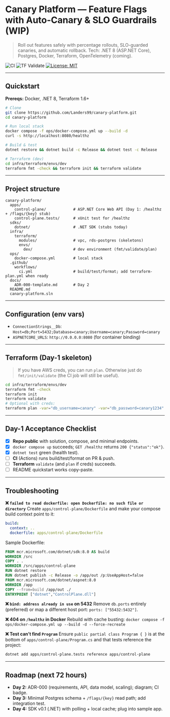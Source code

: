 # Canary Platform — Feature Flags with Auto-Canary & SLO Guardrails (WIP)

> Roll out features safely with percentage rollouts, SLO-guarded canaries, and automatic rollback.
> Tech: .NET 8 (ASP.NET Core), Postgres, Docker, Terraform, OpenTelemetry (coming).

<!-- Badges (update the URLs to your repo/actions) -->

![CI](https://github.com/Landers99/canary-platform/actions/workflows/ci.yml/badge.svg)
![TF Validate](https://github.com/Landers99/canary-platform/actions/workflows/terraform-plan.yml/badge.svg)
[![License: MIT](https://img.shields.io/badge/License-MIT-green.svg)](LICENSE)

---

## Quickstart

**Prereqs:** Docker, .NET 8, Terraform 1.6+

```bash
# Clone
git clone https://github.com/Landers99/canary-platform.git
cd canary-platform

# Run local stack
docker compose -f ops/docker-compose.yml up --build -d
curl -s http://localhost:8080/healthz

# Build & test
dotnet restore && dotnet build -c Release && dotnet test -c Release

# Terraform (dev)
cd infra/terraform/envs/dev
terraform fmt -check && terraform init && terraform validate
```

---

## Project structure

```
canary-platform/
  apps/
    control-plane/            # ASP.NET Core Web API (Day 1: /healthz + /flags/{key} stub)
    control-plane.tests/      # xUnit test for /healthz
  sdks/
    dotnet/                   # .NET SDK (stubs today)
  infra/
    terraform/
      modules/                # vpc, rds-postgres (skeletons)
      envs/
        dev/                  # dev environment (fmt/validate/plan)
  ops/
    docker-compose.yml        # local stack
  .github/
    workflows/
      ci.yml                  # build/test/format; add terraform-plan.yml when ready
  docs/
    ADR-000-template.md       # Day 2
  README.md
  canary-platform.sln
```

---

## Configuration (env vars)

* `ConnectionStrings__Db`: `Host=db;Port=5432;Database=canary;Username=canary;Password=canary`
* `ASPNETCORE_URLS`: `http://0.0.0.0:8080` (for container binding)

---

## Terraform (Day-1 skeleton)

> If you have AWS creds, you can run `plan`. Otherwise just do `fmt/init/validate` (the CI job will still be useful).

```bash
cd infra/terraform/envs/dev
terraform fmt -check
terraform init
terraform validate
# Optional with creds:
terraform plan -var="db_username=canary" -var="db_password=canary1234"
```

---

## Day-1 Acceptance Checklist

* [x] **Repo public** with solution, compose, and minimal endpoints.
* [x] `docker compose up` succeeds; `GET /healthz` returns `200 {"status":"ok"}`.
* [x] `dotnet test` green (health test).
* [ ] **CI** (Actions) runs build/test/format on PR & push.
* [ ] **Terraform** `validate` (and `plan` if creds) succeeds.
* [ ] README quickstart works copy-paste.

---

## Troubleshooting

**❌ `failed to read dockerfile: open Dockerfile: no such file or directory`**
Create `apps/control-plane/Dockerfile` and make your compose build context point to it:

```yaml
build:
  context: ..
  dockerfile: apps/control-plane/Dockerfile
```

Sample Dockerfile:

```dockerfile
FROM mcr.microsoft.com/dotnet/sdk:8.0 AS build
WORKDIR /src
COPY . .
WORKDIR /src/apps/control-plane
RUN dotnet restore
RUN dotnet publish -c Release -o /app/out /p:UseAppHost=false
FROM mcr.microsoft.com/dotnet/aspnet:8.0
WORKDIR /app
COPY --from=build /app/out ./
ENTRYPOINT ["dotnet","ControlPlane.dll"]
```

**❌ `bind: address already in use` on 5432**
Remove `db.ports` entirely (preferred) or map a different host port: `ports: ["55432:5432"]`.

**❌ 404 on `/healthz` in Docker**
Rebuild with cache busting:
`docker compose -f ops/docker-compose.yml up --build -d --force-recreate`

**❌ Test can’t find `Program`**
Ensure `public partial class Program { }` is at the bottom of `apps/control-plane/Program.cs` and that tests reference the project:

```bash
dotnet add apps/control-plane.tests reference apps/control-plane
```

---

## Roadmap (next 72 hours)

* **Day 2:** ADR-000 (requirements, API, data model, scaling); diagram; CI badge.
* **Day 3:** Minimal Postgres schema + `/flags/{key}` read path; add integration test.
* **Day 4:** SDK v0.1 (.NET) with polling + local cache; plug into sample app.
